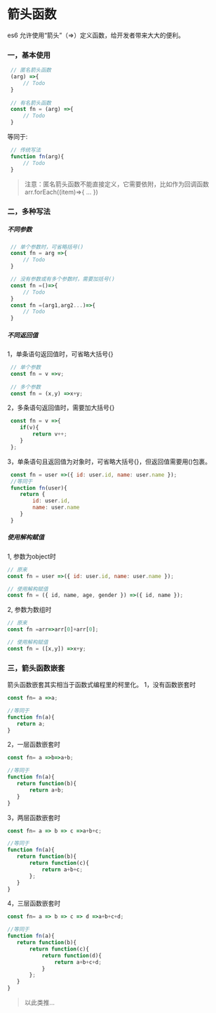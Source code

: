 # 箭头函数
es6 允许使用“箭头”（=>）定义函数，给开发者带来大大的便利。
### 一，基本使用  

```js  
 // 匿名箭头函数
 (arg) =>{
     // Todo
 }    
 
 // 有名箭头函数
 const fn = (arg) =>{
     // Todo
 }
```  
等同于:  
```js  
 // 传统写法
 function fn(arg){
     // Todo
 }
```   
> 注意：匿名箭头函数不能直接定义，它需要依附，比如作为回调函数  arr.forEach((item)=>{ ... })
  
### 二，多种写法  
  
##### 不同参数  
```js  
 // 单个参数时，可省略括号()
 const fn = arg =>{
     // Todo
 }  

 // 没有参数或有多个参数时，需要加括号() 
 const fn =()=>{
     // Todo
 }  
 const fn =(arg1,arg2...)=>{
     // Todo
 }    
```     

##### 不同返回值    
1，单条语句返回值时，可省略大括号{} 
```js  
 // 单个参数
 const fn = v =>v;  
 
 // 多个参数
 const fn = (x,y) =>x+y;  
```    
2，多条语句返回值时，需要加大括号{} 
```js  
 const fn = v =>{
    if(v){
        return v++;
    }
 };  
``` 
3，单条语句且返回值为对象时，可省略大括号{}，但返回值需要用()包裹。
```js  
 const fn = user =>({ id: user.id, name: user.name });  
 //等同于  
 function fn(user){
    return {
        id: user.id, 
        name: user.name
    }
 }  
``` 

##### 使用解构赋值  
1, 参数为object时
```js
// 原来
const fn = user =>({ id: user.id, name: user.name });   

// 使用解构赋值  
const fn = ({ id, name, age, gender }) =>({ id, name });

```  
2, 参数为数组时
```js
// 原来
const fn =arr=>arr[0]+arr[0];   

// 使用解构赋值  
const fn = ([x,y]) =>x+y;

```

### 三，箭头函数嵌套    
箭头函数嵌套其实相当于函数式编程里的柯里化。
1，没有函数嵌套时
```js    
const fn= a =>a;    

//等同于
function fn(a){
   return a;
}
```
2，一层函数嵌套时
```js    
const fn= a =>b=>a+b;    

//等同于
function fn(a){
   return function(b){
       return a+b;
   }
}
```
3，两层函数嵌套时
```js    
const fn= a => b => c =>a+b+c;    

//等同于
function fn(a){
   return function(b){
       return function(c){
           return a+b+c;
       };
   }
}
```
4，三层函数嵌套时
```js    
const fn= a => b => c => d =>a+b+c+d;    

//等同于
function fn(a){
   return function(b){
       return function(c){
           return function(d){
               return a+b+c+d;
           }
       };
   }
}
```

> 以此类推...